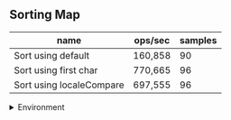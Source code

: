 ## Sorting Map

|name|ops/sec|samples|
|-|-|-|
|Sort using default|160,858|90|
|Sort using first char|770,665|96|
|Sort using localeCompare|697,555|96|


<details>
<summary>Environment</summary>

* __Machine:__ linux x64 | 2 vCPUs | 6.8GB Mem
* __Run:__ Tue Oct 03 2023 01:49:30 GMT+0000 (Coordinated Universal Time)
</details>

